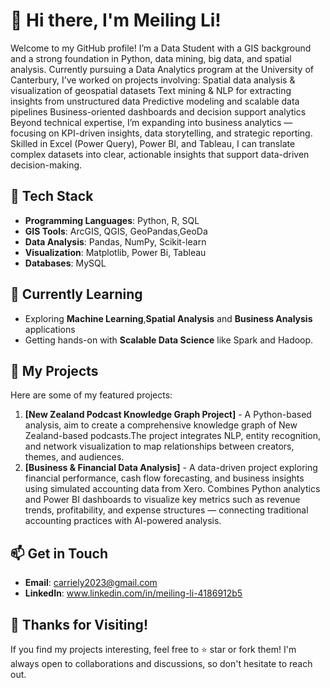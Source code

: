 # 👋 Hi there, I'm Meiling Li!

Welcome to my GitHub profile!
I’m a Data Student with a GIS background and a strong foundation in Python, data mining, big data, and spatial analysis. Currently pursuing a Data Analytics program at the University of Canterbury, I’ve worked on projects involving:
Spatial data analysis & visualization of geospatial datasets
Text mining & NLP for extracting insights from unstructured data
Predictive modeling and scalable data pipelines
Business-oriented dashboards and decision support analytics
Beyond technical expertise, I’m expanding into business analytics — focusing on KPI-driven insights, data storytelling, and strategic reporting. Skilled in Excel (Power Query), Power BI, and Tableau, I can translate complex datasets into clear, actionable insights that support data-driven decision-making.

## 🔧 Tech Stack
- **Programming Languages**: Python, R, SQL
- **GIS Tools**: ArcGIS, QGIS, GeoPandas,GeoDa
- **Data Analysis**: Pandas, NumPy, Scikit-learn
- **Visualization**: Matplotlib, Power Bi, Tableau
- **Databases**: MySQL


## 🌱 Currently Learning
- Exploring **Machine Learning**,**Spatial Analysis** and **Business Analysis** applications
- Getting hands-on with **Scalable Data Science** like Spark and Hadoop.

## 🚀 My Projects
Here are some of my featured projects:
1. **[New Zealand Podcast Knowledge Graph Project]** - A Python-based analysis, aim to create a comprehensive knowledge graph of New Zealand-based podcasts.The project integrates NLP, entity recognition, and network visualization to map relationships between creators, themes, and audiences.
2. **[Business & Financial Data Analysis]** - A data-driven project exploring financial performance, cash flow forecasting, and business insights using simulated accounting data from Xero.
Combines Python analytics and Power BI dashboards to visualize key metrics such as revenue trends, profitability, and expense structures — connecting traditional accounting practices with AI-powered analysis.

## 📫 Get in Touch
- **Email**: carriely2023@gmail.com
- **LinkedIn**: www.linkedin.com/in/meiling-li-4186912b5

## 🌟 Thanks for Visiting!
If you find my projects interesting, feel free to ⭐ star or fork them! I'm always open to collaborations and discussions, so don't hesitate to reach out.
